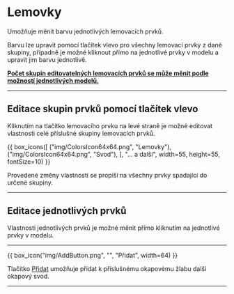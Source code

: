 
<h1>Lemovky</h1>

<p>Umožňuje měnit barvu jednotlivých lemovacích prvků.</p>

<p>Barvu lze upravit pomocí tlačítek vlevo pro všechny lemovací prvky z dané skupiny, případně je možné kliknout přímo na jednotlivé prvky v modelu a upravit jim barvu jednotlivě.</p>

<p><b><u>Počet skupin editovatelných lemovacích prvků se může měnit podle možností jednotlivých modelů.</u></b></p>

<hr class="main">

<h2>Editace skupin prvků pomocí tlačítek vlevo</h2>
<p>Kliknutím na tlačítko lemovacího prvku na levé straně je možné editovat vlastnosti celé příslušné skupiny lemovacích prvků.</p>

{{ box_icons([
  ("img/ColorsIcon64x64.png", "Lemovky"),
  ("img/ColorsIcon64x64.png", "Svod"),
], "... a další", width=55, height=55, fontSize=10) }}

<p>Provedené změny vlastností se propíší na všechny prvky spadající do určené skupiny.</p>

<hr class="main">

<h2>Editace jednotlivých prvků</h2>
<p>Vlastnosti jednotlivých prvků je možné měnit přímo kliknutím na jednotlivé prvky v modelu.</p>

<hr class="main">

{{ box_icon("img/AddButton.png", "", "Přidat", width=64) }}

<p>Tlačítko <u>Přidat</u> umožňuje přidat k příslušnému okapovému žlabu další okapový svod.</p>

<hr class="main">

<!-- product: HiStruct Building Configurator  -->

